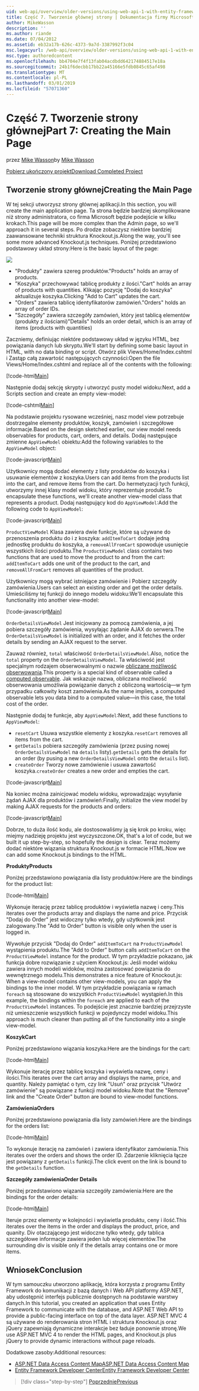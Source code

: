 ```yaml
---
uid: web-api/overview/older-versions/using-web-api-1-with-entity-framework-5/using-web-api-with-entity-framework-part-7
title: Część 7. Tworzenie głównej strony | Dokumentacja firmy Microsoft
author: MikeWasson
description: ''
ms.author: riande
ms.date: 07/04/2012
ms.assetid: eb32a17b-626c-4373-9a7d-3387992f3c04
msc.legacyurl: /web-api/overview/older-versions/using-web-api-1-with-entity-framework-5/using-web-api-with-entity-framework-part-7
msc.type: authoredcontent
ms.openlocfilehash: bb4704e7f4f13fab04acdbdd642174884517e18a
ms.sourcegitcommit: 24b1f6decbb17bb22a45166e5fdb0845c65af498
ms.translationtype: MT
ms.contentlocale: pl-PL
ms.lasthandoff: 03/01/2019
ms.locfileid: "57071360"
---
```

<a name="part-7-creating-the-main-page"></a><span data-ttu-id="c794b-102">Część 7. Tworzenie strony głównej</span><span class="sxs-lookup"><span data-stu-id="c794b-102">Part 7: Creating the Main Page</span></span>
====================
<span data-ttu-id="c794b-103">przez [Mike Wasson](https://github.com/MikeWasson)</span><span class="sxs-lookup"><span data-stu-id="c794b-103">by [Mike Wasson](https://github.com/MikeWasson)</span></span>

[<span data-ttu-id="c794b-104">Pobierz ukończony projekt</span><span class="sxs-lookup"><span data-stu-id="c794b-104">Download Completed Project</span></span>](http://code.msdn.microsoft.com/ASP-NET-Web-API-with-afa30545)

## <a name="creating-the-main-page"></a><span data-ttu-id="c794b-105">Tworzenie strony głównej</span><span class="sxs-lookup"><span data-stu-id="c794b-105">Creating the Main Page</span></span>

<span data-ttu-id="c794b-106">W tej sekcji utworzysz strony głównej aplikacji.</span><span class="sxs-lookup"><span data-stu-id="c794b-106">In this section, you will create the main application page.</span></span> <span data-ttu-id="c794b-107">Ta strona będzie bardziej skomplikowane niż strony administratora, co firma Microsoft będzie podejście w kilku krokach.</span><span class="sxs-lookup"><span data-stu-id="c794b-107">This page will be more complex than the Admin page, so we'll approach it in several steps.</span></span> <span data-ttu-id="c794b-108">Po drodze zobaczysz niektóre bardziej zaawansowane techniki struktura Knockout.js.</span><span class="sxs-lookup"><span data-stu-id="c794b-108">Along the way, you'll see some more advanced Knockout.js techniques.</span></span> <span data-ttu-id="c794b-109">Poniżej przedstawiono podstawowy układ strony:</span><span class="sxs-lookup"><span data-stu-id="c794b-109">Here is the basic layout of the page:</span></span>

![](using-web-api-with-entity-framework-part-7/_static/image1.png)

- <span data-ttu-id="c794b-110">"Produkty" zawiera szereg produktów.</span><span class="sxs-lookup"><span data-stu-id="c794b-110">"Products" holds an array of products.</span></span>
- <span data-ttu-id="c794b-111">"Koszyka" przechowywać tablicę produkty z ilości.</span><span class="sxs-lookup"><span data-stu-id="c794b-111">"Cart" holds an array of products with quantities.</span></span> <span data-ttu-id="c794b-112">Klikając pozycję "Dodaj do koszyka" aktualizuje koszyka.</span><span class="sxs-lookup"><span data-stu-id="c794b-112">Clicking "Add to Cart" updates the cart.</span></span>
- <span data-ttu-id="c794b-113">"Orders" zawiera tablicę identyfikatorów zamówień.</span><span class="sxs-lookup"><span data-stu-id="c794b-113">"Orders" holds an array of order IDs.</span></span>
- <span data-ttu-id="c794b-114">"Szczegóły" zawiera szczegóły zamówień, który jest tablicą elementów (produkty z ilościami)</span><span class="sxs-lookup"><span data-stu-id="c794b-114">"Details" holds an order detail, which is an array of items (products with quantities)</span></span>

<span data-ttu-id="c794b-115">Zaczniemy, definiując niektóre podstawowy układ w języku HTML, bez powiązania danych lub skryptu.</span><span class="sxs-lookup"><span data-stu-id="c794b-115">We'll start by defining some basic layout in HTML, with no data binding or script.</span></span> <span data-ttu-id="c794b-116">Otwórz plik Views/Home/Index.cshtml i Zastąp całą zawartość następujących czynności:</span><span class="sxs-lookup"><span data-stu-id="c794b-116">Open the file Views/Home/Index.cshtml and replace all of the contents with the following:</span></span>

[!code-html[Main](using-web-api-with-entity-framework-part-7/samples/sample1.html)]

<span data-ttu-id="c794b-117">Następnie dodaj sekcję skrypty i utworzyć pusty model widoku:</span><span class="sxs-lookup"><span data-stu-id="c794b-117">Next, add a Scripts section and create an empty view-model:</span></span>

[!code-cshtml[Main](using-web-api-with-entity-framework-part-7/samples/sample2.cshtml)]

<span data-ttu-id="c794b-118">Na podstawie projektu rysowane wcześniej, nasz model view potrzebuje dostrzegalne elementy produktów, koszyk, zamówień i szczegółowe informacje.</span><span class="sxs-lookup"><span data-stu-id="c794b-118">Based on the design sketched earlier, our view model needs observables for products, cart, orders, and details.</span></span> <span data-ttu-id="c794b-119">Dodaj następujące zmienne `AppViewModel` obiektu:</span><span class="sxs-lookup"><span data-stu-id="c794b-119">Add the following variables to the `AppViewModel` object:</span></span>

[!code-javascript[Main](using-web-api-with-entity-framework-part-7/samples/sample3.js)]

<span data-ttu-id="c794b-120">Użytkownicy mogą dodać elementy z listy produktów do koszyka i usuwanie elementów z koszyka.</span><span class="sxs-lookup"><span data-stu-id="c794b-120">Users can add items from the products list into the cart, and remove items from the cart.</span></span> <span data-ttu-id="c794b-121">Do hermetyzacji tych funkcji, utworzymy innej klasy model widoku, który reprezentuje produkt.</span><span class="sxs-lookup"><span data-stu-id="c794b-121">To encapsulate these functions, we'll create another view-model class that represents a product.</span></span> <span data-ttu-id="c794b-122">Dodaj następujący kod do `AppViewModel`:</span><span class="sxs-lookup"><span data-stu-id="c794b-122">Add the following code to `AppViewModel`:</span></span>

[!code-javascript[Main](using-web-api-with-entity-framework-part-7/samples/sample4.js?highlight=4)]

<span data-ttu-id="c794b-123">`ProductViewModel` Klasa zawiera dwie funkcje, które są używane do przenoszenia produktu do i z koszyka: `addItemToCart` dodaje jedną jednostkę produktu do koszyka, a `removeAllFromCart` spowoduje usunięcie wszystkich ilości produktu.</span><span class="sxs-lookup"><span data-stu-id="c794b-123">The `ProductViewModel` class contains two functions that are used to move the product to and from the cart: `addItemToCart` adds one unit of the product to the cart, and `removeAllFromCart` removes all quantities of the product.</span></span>

<span data-ttu-id="c794b-124">Użytkownicy mogą wybrać istniejące zamówienie i Pobierz szczegóły zamówienia.</span><span class="sxs-lookup"><span data-stu-id="c794b-124">Users can select an existing order and get the order details.</span></span> <span data-ttu-id="c794b-125">Umieściliśmy tej funkcji do innego modelu widoku:</span><span class="sxs-lookup"><span data-stu-id="c794b-125">We'll encapsulate this functionality into another view-model:</span></span>

[!code-javascript[Main](using-web-api-with-entity-framework-part-7/samples/sample5.js?highlight=4)]

<span data-ttu-id="c794b-126">`OrderDetailsViewModel` Jest inicjowany za pomocą zamówienia, a jej pobiera szczegóły zamówienia, wysyłając żądanie AJAX do serwera.</span><span class="sxs-lookup"><span data-stu-id="c794b-126">The `OrderDetailsViewModel` is initialized with an order, and it fetches the order details by sending an AJAX request to the server.</span></span>

<span data-ttu-id="c794b-127">Zauważ również, `total` właściwość `OrderDetailsViewModel`.</span><span class="sxs-lookup"><span data-stu-id="c794b-127">Also, notice the `total` property on the `OrderDetailsViewModel`.</span></span> <span data-ttu-id="c794b-128">Ta właściwość jest specjalnym rodzajem obserwowalnymi o nazwie [obliczane możliwość obserwowania](http://knockoutjs.com/documentation/computedObservables.html).</span><span class="sxs-lookup"><span data-stu-id="c794b-128">This property is a special kind of observable called a [computed observable](http://knockoutjs.com/documentation/computedObservables.html).</span></span> <span data-ttu-id="c794b-129">Jak wskazuje nazwa, obliczana możliwość obserwowania umożliwia powiązanie danych z obliczoną wartością&#8212;w tym przypadku całkowity koszt zamówienia.</span><span class="sxs-lookup"><span data-stu-id="c794b-129">As the name implies, a computed observable lets you data bind to a computed value&#8212;in this case, the total cost of the order.</span></span>

<span data-ttu-id="c794b-130">Następnie dodaj te funkcje, aby `AppViewModel`:</span><span class="sxs-lookup"><span data-stu-id="c794b-130">Next, add these functions to `AppViewModel`:</span></span>

- <span data-ttu-id="c794b-131">`resetCart` Usuwa wszystkie elementy z koszyka.</span><span class="sxs-lookup"><span data-stu-id="c794b-131">`resetCart` removes all items from the cart.</span></span>
- <span data-ttu-id="c794b-132">`getDetails` pobiera szczegóły zamówienia (przez pusing nowej `OrderDetailsViewModel` na `details` listy).</span><span class="sxs-lookup"><span data-stu-id="c794b-132">`getDetails` gets the details for an order (by pusing a new `OrderDetailsViewModel` onto the `details` list).</span></span>
- <span data-ttu-id="c794b-133">`createOrder` Tworzy nowe zamówienie i usuwa zawartość koszyka.</span><span class="sxs-lookup"><span data-stu-id="c794b-133">`createOrder` creates a new order and empties the cart.</span></span>


[!code-javascript[Main](using-web-api-with-entity-framework-part-7/samples/sample6.js?highlight=4)]

<span data-ttu-id="c794b-134">Na koniec można zainicjować modelu widoku, wprowadzając wysyłanie żądań AJAX dla produktów i zamówień:</span><span class="sxs-lookup"><span data-stu-id="c794b-134">Finally, initialize the view model by making AJAX requests for the products and orders:</span></span>

[!code-javascript[Main](using-web-api-with-entity-framework-part-7/samples/sample7.js)]

<span data-ttu-id="c794b-135">Dobrze, to duża ilość kodu, ale dostosowaliśmy ją się krok po kroku, więc miejmy nadzieję projektu jest wyczyszczone.</span><span class="sxs-lookup"><span data-stu-id="c794b-135">OK, that's a lot of code, but we built it up step-by-step, so hopefully the design is clear.</span></span> <span data-ttu-id="c794b-136">Teraz możemy dodać niektóre wiązania struktura Knockout.js w formacie HTML.</span><span class="sxs-lookup"><span data-stu-id="c794b-136">Now we can add some Knockout.js bindings to the HTML.</span></span>

<span data-ttu-id="c794b-137">**Produkty**</span><span class="sxs-lookup"><span data-stu-id="c794b-137">**Products**</span></span>

<span data-ttu-id="c794b-138">Poniżej przedstawiono powiązania dla listy produktów:</span><span class="sxs-lookup"><span data-stu-id="c794b-138">Here are the bindings for the product list:</span></span>

[!code-html[Main](using-web-api-with-entity-framework-part-7/samples/sample8.html)]

<span data-ttu-id="c794b-139">Wykonuje iterację przez tablicę produktów i wyświetla nazwę i ceny.</span><span class="sxs-lookup"><span data-stu-id="c794b-139">This iterates over the products array and displays the name and price.</span></span> <span data-ttu-id="c794b-140">Przycisk "Dodaj do Order" jest widoczny tylko wtedy, gdy użytkownik jest zalogowany.</span><span class="sxs-lookup"><span data-stu-id="c794b-140">The "Add to Order" button is visible only when the user is logged in.</span></span>

<span data-ttu-id="c794b-141">Wywołuje przycisk "Dodaj do Order" `addItemToCart` na `ProductViewModel` wystąpienia produktu.</span><span class="sxs-lookup"><span data-stu-id="c794b-141">The "Add to Order" button calls `addItemToCart` on the `ProductViewModel` instance for the product.</span></span> <span data-ttu-id="c794b-142">W tym przykładzie pokazano, jak funkcja dobre rozwiązanie z użyciem Knockout.js: Jeśli model widoku zawiera innych modeli widoków, można zastosować powiązania do wewnętrznego modelu.</span><span class="sxs-lookup"><span data-stu-id="c794b-142">This demonstrates a nice feature of Knockout.js: When a view-model contains other view-models, you can apply the bindings to the inner model.</span></span> <span data-ttu-id="c794b-143">W tym przykładzie powiązania w ramach `foreach` są stosowane do wszystkich `ProductViewModel` wystąpień.</span><span class="sxs-lookup"><span data-stu-id="c794b-143">In this example, the bindings within the `foreach` are applied to each of the `ProductViewModel` instances.</span></span> <span data-ttu-id="c794b-144">To podejście jest znacznie bardziej przejrzyste niż umieszczenie wszystkich funkcji w pojedynczy model widoku.</span><span class="sxs-lookup"><span data-stu-id="c794b-144">This approach is much cleaner than putting all of the functionality into a single view-model.</span></span>

<span data-ttu-id="c794b-145">**Koszyk**</span><span class="sxs-lookup"><span data-stu-id="c794b-145">**Cart**</span></span>

<span data-ttu-id="c794b-146">Poniżej przedstawiono wiązania koszyka:</span><span class="sxs-lookup"><span data-stu-id="c794b-146">Here are the bindings for the cart:</span></span>

[!code-html[Main](using-web-api-with-entity-framework-part-7/samples/sample9.html)]

<span data-ttu-id="c794b-147">Wykonuje iterację przez tablicę koszyka i wyświetla nazwę, ceny i ilości.</span><span class="sxs-lookup"><span data-stu-id="c794b-147">This iterates over the cart array and displays the name, price, and quantity.</span></span> <span data-ttu-id="c794b-148">Należy pamiętać o tym, czy link "Usuń" oraz przycisk "Utwórz zamówienie" są powiązane z funkcji model widoku.</span><span class="sxs-lookup"><span data-stu-id="c794b-148">Note that the "Remove" link and the "Create Order" button are bound to view-model functions.</span></span>

<span data-ttu-id="c794b-149">**Zamówienia**</span><span class="sxs-lookup"><span data-stu-id="c794b-149">**Orders**</span></span>

<span data-ttu-id="c794b-150">Poniżej przedstawiono powiązania dla listy zamówień:</span><span class="sxs-lookup"><span data-stu-id="c794b-150">Here are the bindings for the orders list:</span></span>

[!code-html[Main](using-web-api-with-entity-framework-part-7/samples/sample10.html)]

<span data-ttu-id="c794b-151">To wykonuje iterację na zamówień i zawiera identyfikator zamówienia.</span><span class="sxs-lookup"><span data-stu-id="c794b-151">This iterates over the orders and shows the order ID.</span></span> <span data-ttu-id="c794b-152">Zdarzenie kliknięcia łącze jest powiązany z `getDetails` funkcji.</span><span class="sxs-lookup"><span data-stu-id="c794b-152">The click event on the link is bound to the `getDetails` function.</span></span>

<span data-ttu-id="c794b-153">**Szczegóły zamówienia**</span><span class="sxs-lookup"><span data-stu-id="c794b-153">**Order Details**</span></span>

<span data-ttu-id="c794b-154">Poniżej przedstawiono wiązania szczegóły zamówienia:</span><span class="sxs-lookup"><span data-stu-id="c794b-154">Here are the bindings for the order details:</span></span>

[!code-html[Main](using-web-api-with-entity-framework-part-7/samples/sample11.html)]

<span data-ttu-id="c794b-155">Iteruje przez elementy w kolejności i wyświetla produktu, ceny i ilość.</span><span class="sxs-lookup"><span data-stu-id="c794b-155">This iterates over the items in the order and displays the product, price, and quanity.</span></span> <span data-ttu-id="c794b-156">Div otaczającego jest widoczne tylko wtedy, gdy tablica szczegółowe informacje zawiera jeden lub więcej elementów.</span><span class="sxs-lookup"><span data-stu-id="c794b-156">The surrounding div is visible only if the details array contains one or more items.</span></span>

## <a name="conclusion"></a><span data-ttu-id="c794b-157">Wniosek</span><span class="sxs-lookup"><span data-stu-id="c794b-157">Conclusion</span></span>

<span data-ttu-id="c794b-158">W tym samouczku utworzono aplikację, która korzysta z programu Entity Framework do komunikacji z bazą danych i Web API platformy ASP.NET, aby udostępnić interfejs publicznie dostępnych na podstawie warstwy danych.</span><span class="sxs-lookup"><span data-stu-id="c794b-158">In this tutorial, you created an application that uses Entity Framework to communicate with the database, and ASP.NET Web API to provide a public-facing interface on top of the data layer.</span></span> <span data-ttu-id="c794b-159">ASP.NET MVC 4 są używane do renderowania stron HTML i struktura Knockout.js oraz jQuery zapewniają dynamiczne interakcje bez ładuje ponownie stronę.</span><span class="sxs-lookup"><span data-stu-id="c794b-159">We use ASP.NET MVC 4 to render the HTML pages, and Knockout.js plus jQuery to provide dynamic interactions without page reloads.</span></span>

<span data-ttu-id="c794b-160">Dodatkowe zasoby:</span><span class="sxs-lookup"><span data-stu-id="c794b-160">Additional resources:</span></span>

- [<span data-ttu-id="c794b-161">ASP.NET Data Access Content Map</span><span class="sxs-lookup"><span data-stu-id="c794b-161">ASP.NET Data Access Content Map</span></span>](https://msdn.microsoft.com/library/6759sth4.aspx)
- [<span data-ttu-id="c794b-162">Entity Framework Developer Center</span><span class="sxs-lookup"><span data-stu-id="c794b-162">Entity Framework Developer Center</span></span>](https://msdn.microsoft.com/data/ef)

> [!div class="step-by-step"]
> [<span data-ttu-id="c794b-163">Poprzednie</span><span class="sxs-lookup"><span data-stu-id="c794b-163">Previous</span></span>](using-web-api-with-entity-framework-part-6.md)
